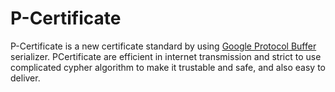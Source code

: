 # P-Certificate

P-Certificate is a new certificate standard by using [Google Protocol Buffer](https://protobuf.dev) serializer. PCertificate
are efficient in internet transmission and strict to use complicated cypher algorithm to make it trustable and safe, and
also easy to deliver.

